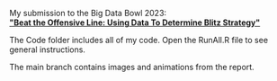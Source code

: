 My submission to the Big Data Bowl 2023:  
[**"Beat the Offensive Line: Using Data To Determine Blitz Strategy"**](https://www.kaggle.com/code/dominicborsani/using-data-to-determine-blitz-strategy)    

The Code folder includes all of my code.  Open the RunAll.R file to see general instructions.  

The main branch contains images and animations from the report.
